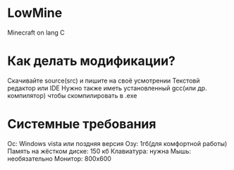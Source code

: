 # LowMine
Minecraft on lang C
# Как делать модификации?
Скачивайте source(src) и пишите на своё усмотрении
Текстовй редактор или IDE 
Нужно также иметь установленный gcc(или др. компилятор) чтобы скомпилировать в .exe 
# Системные требования
Ос: Windows vista или поздняя версия
Озу: 1гб(для комфортной работы)
Память на жёстком диске: 150 кб
Клавиатура: нужна
Мышь: необязательно
Монитор: 800x600
